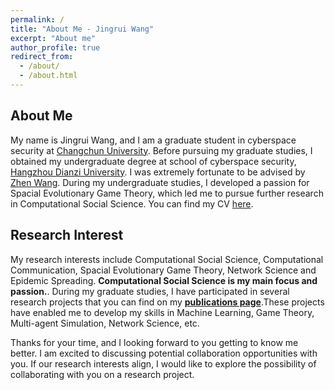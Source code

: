 ```yaml
---
permalink: /
title: "About Me - Jingrui Wang"
excerpt: "About me"
author_profile: true
redirect_from: 
  - /about/
  - /about.html
---
```

## About Me
My name is Jingrui Wang, and I am a graduate student in cyberspace security at [Changchun University](https://www.ccu.edu.cn/). Before pursuing my graduate studies, I obtained my undergraduate degree at school of cyberspace security, [Hangzhou Dianzi University](https://www.hdu.edu.cn/main.htm). I was extremely fortunate to be advised by [Zhen Wang](https://cbs.hdu.edu.cn/2022/0909/c3446a156649/page.htm). During my undergraduate studies, I developed a passion for Spacial Evolutionary Game Theory, which led me to pursue further research in Computational Social Science. You can find my CV [here](../files/cv.pdf).

## Research Interest
My research interests include Computational Social Science, Computational Communication, Spacial Evolutionary Game Theory,  Network Science and Epidemic Spreading. <b>Computational Social Science is my main focus and passion.</b>. During my graduate studies, I have participated in several research projects that you can find on my [<b>publications page</b>](https://wangjingrui530.github.io/publications).These projects have enabled me to develop my skills in Machine Learning, Game Theory, Multi-agent Simulation, Network Science, etc.

Thanks for your time, and I looking forward to you getting to know me better. I am excited to discussing potential collaboration opportunities with you. If our research interests align, I would like to explore the possibility of collaborating with you on a research project.
